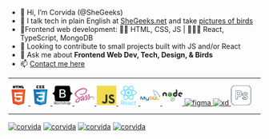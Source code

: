 - 👋 Hi, I’m Corvida (@SheGeeks)
- 👀 I talk tech in plain English at [SheGeeks.net](https://shegeeks.net) and take [pictures of birds](https://shegeeks.net/prints)
- 🌱Frontend web development: 💪🏿 HTML, CSS, JS | 🏋🏿‍♀️ React, TypeScript, MongoDB
- 💞️ Looking to contribute to small projects built with JS and/or React
- 💬 Ask me about **Frontend Web Dev, Tech, Design, & Birds**
- 📫 [Contact me here](https://corvida.netlify.com)

----------
<p align="left"> <a href="https://www.w3.org/html/" target="_blank"> <img src="https://raw.githubusercontent.com/devicons/devicon/master/icons/html5/html5-original-wordmark.svg" alt="html5" width="40" height="40"/> </a> <a href="https://www.w3schools.com/css/" target="_blank"> <img src="https://raw.githubusercontent.com/devicons/devicon/master/icons/css3/css3-original-wordmark.svg" alt="css3" width="40" height="40"/> </a> <a href="https://getbootstrap.com" target="_blank"> <img src="https://raw.githubusercontent.com/devicons/devicon/master/icons/bootstrap/bootstrap-plain-wordmark.svg" alt="bootstrap" width="40" height="40"/> </a> <a href="https://sass-lang.com" target="_blank"> <img src="https://raw.githubusercontent.com/devicons/devicon/master/icons/sass/sass-original.svg" alt="sass" width="40" height="40"/> </a> <a href="https://developer.mozilla.org/en-US/docs/Web/JavaScript" target="_blank"> <img src="https://raw.githubusercontent.com/devicons/devicon/master/icons/javascript/javascript-original.svg" alt="javascript" width="40" height="40"/> </a> <a href="https://reactjs.org/" target="_blank"> <img src="https://raw.githubusercontent.com/devicons/devicon/master/icons/react/react-original-wordmark.svg" alt="react" width="40" height="40"/> </a>  <a href="https://www.mysql.com/" target="_blank"> <img src="https://raw.githubusercontent.com/devicons/devicon/master/icons/mysql/mysql-original-wordmark.svg" alt="mysql" width="40" height="40"/> </a> <a href="https://nodejs.org" target="_blank"> <img src="https://raw.githubusercontent.com/devicons/devicon/master/icons/nodejs/nodejs-original-wordmark.svg" alt="nodejs" width="40" height="40"/> </a> <a href="https://www.figma.com/" target="_blank"> <img src="https://www.vectorlogo.zone/logos/figma/figma-icon.svg" alt="figma" width="40" height="40"/> </a> <a href="https://www.adobe.com/products/xd.html" target="_blank"> <img src="https://cdn.worldvectorlogo.com/logos/adobe-xd.svg" alt="xd" width="40" height="40"/> </a> <a href="https://www.photoshop.com/en" target="_blank"> <img src="https://raw.githubusercontent.com/devicons/devicon/master/icons/photoshop/photoshop-line.svg" alt="photoshop" width="40" height="40"/> </a> </p>

----------

<p align="left">
<a href="https://codepen.io/corvida" target="blank"><img align="center" src="https://cdn.jsdelivr.net/npm/simple-icons@3.0.1/icons/codepen.svg" alt="corvida" height="30" width="40" /></a>
<a href="https://twitter.com/corvida" target="blank"><img align="center" src="https://cdn.jsdelivr.net/npm/simple-icons@3.0.1/icons/twitter.svg" alt="corvida" height="30" width="40" /></a>
<a href="https://linkedin.com/in/corvida" target="blank"><img align="center" src="https://cdn.jsdelivr.net/npm/simple-icons@3.0.1/icons/linkedin.svg" alt="corvida" height="30" width="40" /></a>
<a href="https://instagram.com/corvida" target="blank"><img align="center" src="https://cdn.jsdelivr.net/npm/simple-icons@3.0.1/icons/instagram.svg" alt="corvida" height="30" width="40" /></a>
</p>

<!---
SheGeeks/SheGeeks is a ✨ special ✨ repository because its `README.md` (this file) appears on your GitHub profile.
You can click the Preview link to take a look at your changes.
--->
